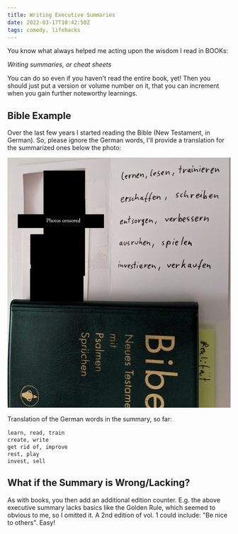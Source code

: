 ```yaml
---
title: Writing Executive Summaries
date: 2022-03-17T10:42:50Z
tags: comedy, lifehacks
---
```


You know what always helped me acting upon the wisdom I read in BOOKs:

*Writing summaries, or cheat sheets*

You can do so even if you haven't read the entire book, yet!
Then you should just put a version or volume number on it, that you can increment when you gain further noteworthy learnings.

## Bible Example

Over the last few years I started reading the Bible (New Testament, in German). So, please ignore the German words, I'll provide a translation for the summarized ones below the photo:

![Summary and Bible](bible-summary.jpg)

Translation of the German words in the summary, so far:

```
learn, read, train
create, write
get rid of, improve
rest, play
invest, sell
```

## What if the Summary is Wrong/Lacking?

As with books, you then add an additional edition counter.
E.g. the above executive summary lacks basics like the Golden Rule, which seemed to obvious to me, so I omitted it.
A 2nd edition of vol. 1 could include: "Be nice to others". Easy!

